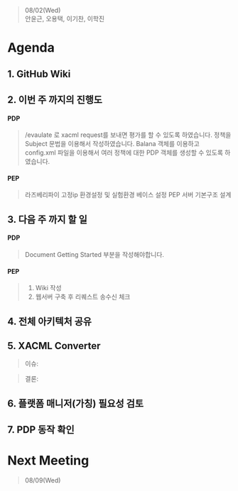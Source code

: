 > 08/02(Wed)  
안윤근, 오용택, 이기찬, 이학진

# Agenda
## 1. GitHub Wiki

## 2. 이번 주 까지의 진행도
#### PDP
> /evaulate 로 xacml request를 보내면 평가를 할 수 있도록 하였습니다.
정책을 Subject 문법을 이용해서 작성하였습니다.
Balana 객체를 이용하고 config.xml 파일을 이용해서 여러 정책에 대한 PDP 객체를 생성할 수 있도록 하였습니다.

#### PEP
> 라즈베리파이 고정ip 환경설정 및 실험환경 베이스 설정
> PEP 서버 기본구조 설계

## 3. 다음 주 까지 할 일
#### PDP
> Document Getting Started 부분을 작성해야합니다.

#### PEP
> 1. Wiki 작성
> 2. 웹서버 구축 후 리퀘스트 송수신 체크

## 4. 전체 아키텍처 공유

## 5. XACML Converter
> 이슈:
  
> 결론:

## 6. 플랫폼 매니저(가칭) 필요성 검토

## 7. PDP 동작 확인

# Next Meeting
> 08/09(Wed)
